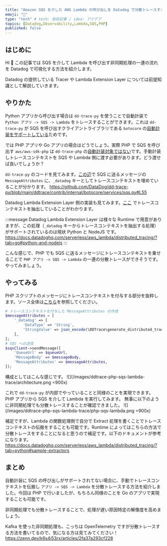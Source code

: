 ```yaml
---
title: "Amazon SQS を介した AWS Lambda の呼び出しを Datadog で分散トレースする方法"
emoji: "🔭"
type: "tech" # tech: 技術記事 / idea: アイデア
topics: [Datadog,Observability,Lambda,SQS,PHP]
published: false
---
```


## はじめに
Hi 👋 この記事では SQS を介して Lambda を呼び出す非同期処理の一連の流れを Datadog で可視化する方法を紹介します。

Datadog の提供している Tracer や Lambda Extension Layer については前提知識として解説していきます。

## やりかた
Python アプリから呼び出す場合は `dd-trace-py` を使うことで自動計装で `Python アプリ -> SQS -> Lambda` をトレースすることができます。これは `dd-trace-py` が SQS を呼び出すクライアントライブラリである `botocore` の[自動計装をサポートしている](https://docs.datadoghq.com/ja/tracing/trace_collection/compatibility/python/#%E3%83%A9%E3%82%A4%E3%83%96%E3%83%A9%E3%83%AA%E3%81%AE%E4%BA%92%E6%8F%9B%E6%80%A7)ためです。

では PHP アプリや Go アプリの場合はどうでしょう。実際 PHP で SQS を呼び出す `aws/aws-sdk-php` は `dd-trace-php` の[自動計装対象ではない](https://docs.datadoghq.com/tracing/trace_collection/compatibility/php/#library-compatibility)です。手動計装しトレースコンテキストを SQS や Lambda 側に渡す必要があります。どう渡せば良いでしょうか？

`dd-trace-py` のコードを見てみます。[この辺](https://github.com/DataDog/dd-trace-py/blob/main/ddtrace/contrib/internal/botocore/services/sqs.py#L55)で SQS に送るメッセージの `MessageAttributes` に、`_datadog` キーとしてトレースコンテキストを埋めていることが分かります。
https://github.com/DataDog/dd-trace-py/blob/main/ddtrace/contrib/internal/botocore/services/sqs.py#L55

Datadog Lambda Extension Layer 側の実装も見てみます。[ここ](https://github.com/DataDog/datadog-lambda-python/blob/main/datadog_lambda/tracing.py#L155) でトレースコンテキストを抽出していることがわかります。

:::message
Datadog Lambda Extension Layer は様々な Runtime で用意がありますが、この処理（`_datadog` キーからトレースコンテキストを抽出する処理）がサポートされているのは現状 Python と NodeJS です。
https://docs.datadoghq.com/serverless/aws_lambda/distributed_tracing/?tab=go#python-and-nodejs
:::

こんな感じで、PHP でも SQS に送るメッセージにトレースコンテキストを乗せることで `PHP アプリ -> SQS -> Lambda` の一連の分散トレースができそうです。やってみましょう。

## やってみる
PHP スクリプトのメッセージにトレースコンテキストを付与する部分を抜粋します。ソース全体は[こちら](https://github.com/keisukesakasai/work-2024/blob/main/datadog-php-apm/src/sqs_api_dd.php)を参照してください。
```php
# トレースコンテキストを付与した MessageAttributes の作成
$messageAttributes = [
    '_datadog' => [
        'DataType' => 'String',
        'StringValue' => json_encode(\DDTrace\generate_distributed_tracing_headers()),
    ],
];
# SQS への送信
$sqsClient->sendMessage([
    'QueueUrl' => $queueUrl,
    'MessageBody' => $messageBody,
    'MessageAttributes' => $messageAttributes,
]);
```

構成としてはこんな感じです。
![](/images/ddtrace-php-sqs-lambda-trace/architecture.png =900x)

これで `dd-trace-py` が内部でやっていることと同様のことを実現できます。PHP アプリから SQS を介して Lambda を実行してみます。
無事に以下のように非同期処理でも分散トレースすることが確認できました。
![](/images/ddtrace-php-sqs-lambda-trace/php-sqs-lambda.png =900x)

補足ですが、Lambda の関数処理側で自分で Extract 処理を書くことでトレースコンテキストの伝搬をすることも可能です。Runtime によってはこちらの方法で分散トレースをすることになると思うので補足です。以下のドキュメントが参考になります。
https://docs.datadoghq.com/serverless/aws_lambda/distributed_tracing/?tab=python#sample-extractors

## まとめ
自動計装に SQS の呼び出しがサポートされてない場合に、手動でトレースコンテキストを伝搬し `アプリ -> SQS -> Lambda` を分散トレースする方法を紹介しました。今回は PHP で行いましたが、もちろん同様のことを Go のアプリで実現することも可能です。

非同期処理でも分散トレースすることで、処理が遅い原因特定の解像度を高めましょう。

Kafka を使った非同期処理も、こっちは OpenTelemetry ですが分散トレースする方法を書いてるので、気になる方は見てみてください！
https://zenn.dev/k6s4i53rx/articles/2fa37a293cf228